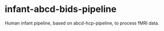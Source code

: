 # infant-abcd-bids-pipeline
Human infant pipeline, based on abcd-hcp-pipeline, to process fMRI data.
